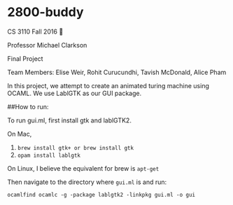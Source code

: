 # 2800-buddy

CS 3110 Fall 2016 :camel:

Professor Michael Clarkson

Final Project

Team Members: Elise Weir, Rohit Curucundhi, Tavish McDonald, Alice Pham

In this project, we attempt to create an animated turing machine using OCAML. We use LablGTK as our GUI package.

##How to run:

To run gui.ml, first install gtk and lablGTK2.

On Mac, 

1. `brew install gtk+ or brew install gtk`
2. `opam install lablgtk`

On Linux, I believe the equivalent for brew is `apt-get`

Then navigate to the directory where `gui.ml` is and run:

`ocamlfind ocamlc -g -package lablgtk2 -linkpkg gui.ml -o gui`


